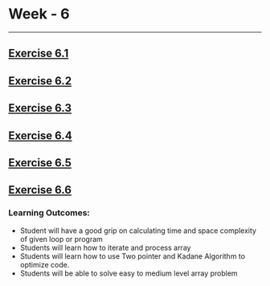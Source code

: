 # Week - 6 
---

## [Exercise 6.1](./exercise_6.1/Readme.md)
## [Exercise 6.2](./exercise_6.2/Readme.md)
## [Exercise 6.3](./exercise_6.3/Readme.md)
## [Exercise 6.4](./exercise_6.4/Readme.md)
## [Exercise 6.5](./exercise_6.5/Readme.md)
## [Exercise 6.6](./exercise_6.6/Readme.md)


### Learning Outcomes:
* Student will have a good grip on calculating time and space complexity of given loop or program 
* Students will learn how to iterate and process array
* Students will learn how to use Two pointer and Kadane Algorithm to optimize code. 
* Students will be able to solve easy to medium level array problem